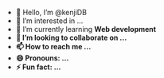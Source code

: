 - 👋 Hello, I’m @kenjiDB
- 👀 I’m interested in ...
- 🌱 I’m currently learning <strong>Web development<strong/>
- 💞️ I’m looking to collaborate on ...
- 📫 How to reach me ...
- 😄 Pronouns: ...
- ⚡ Fun fact: ...

<!---
kenjiDB/kenjiDB is a ✨ special ✨ repository because its `README.md` (this file) appears on your GitHub profile.
You can click the Preview link to take a look at your changes.
--->
